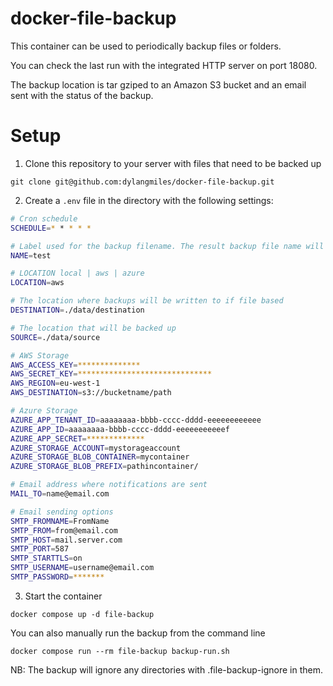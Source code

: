 # docker-file-backup

This container can be used to periodically backup files or folders.

You can check the last run with the integrated HTTP server on port 18080.

The backup location is tar gziped to an Amazon S3 bucket and an email sent with the status of the backup.

# Setup

1. Clone this repository to your server with files that need to be backed up
```
git clone git@github.com:dylangmiles/docker-file-backup.git
```

2. Create a `.env` file in the directory with the following settings:
```bash
# Cron schedule
SCHEDULE=* * * * *

# Label used for the backup filename. The result backup file name will use the format  YYMMDD_HH_mm_ss_NAME_tar.gz
NAME=test

# LOCATION local | aws | azure
LOCATION=aws

# The location where backups will be written to if file based
DESTINATION=./data/destination

# The location that will be backed up
SOURCE=./data/source

# AWS Storage
AWS_ACCESS_KEY=**************
AWS_SECRET_KEY=******************************
AWS_REGION=eu-west-1
AWS_DESTINATION=s3://bucketname/path

# Azure Storage
AZURE_APP_TENANT_ID=aaaaaaaa-bbbb-cccc-dddd-eeeeeeeeeeee
AZURE_APP_ID=aaaaaaaa-bbbb-cccc-dddd-eeeeeeeeeeef
AZURE_APP_SECRET=*************
AZURE_STORAGE_ACCOUNT=mystorageaccount
AZURE_STORAGE_BLOB_CONTAINER=mycontainer
AZURE_STORAGE_BLOB_PREFIX=pathincontainer/

# Email address where notifications are sent
MAIL_TO=name@email.com

# Email sending options
SMTP_FROMNAME=FromName
SMTP_FROM=from@email.com
SMTP_HOST=mail.server.com
SMTP_PORT=587
SMTP_STARTTLS=on
SMTP_USERNAME=username@email.com
SMTP_PASSWORD=*******

```

3. Start the container
```
docker compose up -d file-backup
```

You can also manually run the backup from the command line
```
docker compose run --rm file-backup backup-run.sh
```

NB: The backup will ignore any directories with .file-backup-ignore in them.

